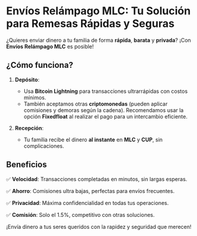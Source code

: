 # Envíos Relámpago MLC: Tu Solución para Remesas Rápidas y Seguras

¿Quieres enviar dinero a tu familia de forma **rápida**, **barata** y **privada**? ¡Con **Envíos Relámpago MLC** es posible!

## ¿Cómo funciona?

1. **Depósito**:  
   - Usa **Bitcoin Lightning** para transacciones ultrarrápidas con costos mínimos.  
   - También aceptamos otras **criptomonedas** (pueden aplicar comisiones y demoras según la cadena). Recomendamos usar la opción **Fixedfloat** al realizar el pago para un intercambio eficiente.

2. **Recepción**:  
   - Tu familia recibe el dinero **al instante** en **MLC** y **CUP**, sin complicaciones.

## Beneficios

✅ **Velocidad**: Transacciones completadas en minutos, sin largas esperas.  

✅ **Ahorro**: Comisiones ultra bajas, perfectas para envíos frecuentes. 
 
✅ **Privacidad**: Máxima confidencialidad en todas tus operaciones.

✅ **Comisión**: Solo el 1.5%, competitivo con otras soluciones.

¡Envía dinero a tus seres queridos con la rapidez y seguridad que merecen!
